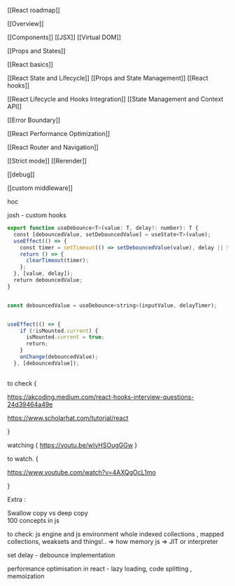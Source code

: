 


[[React roadmap]]


[[Overview]]

[[Components]]
[[JSX]]
[[Virtual DOM]]



[[Props and States]]



[[React basics]]


[[React State and Lifecycle]]
[[Props and State Management]]
[[React hooks]]

[[React Lifecycle and Hooks Integration]]
[[State Management and Context API]]



[[Error Boundary]]


[[React Performance Optimization]]


[[React Router and Navigation]]





[[Strict mode]]
[[Rerender]]

[[debug]]



[[custom middleware]]


hoc

josh - custom hooks

```js
export function useDebounce<T>(value: T, delay?: number): T {  
  const [debouncedValue, setDebouncedValue] = useState<T>(value);  
  useEffect(() => {  
    const timer = setTimeout(() => setDebouncedValue(value), delay || 500);  
    return () => {  
      clearTimeout(timer);  
    };  
  }, [value, delay]);  
  return debouncedValue;  
}


const debouncedValue = useDebounce<string>(inputValue, delayTimer);


useEffect(() => {  
    if (!isMounted.current) {  
      isMounted.current = true;  
      return;  
    }  
    onChange(debouncedValue);  
  }, [debouncedValue]);
  
```



to check {

https://akcoding.medium.com/react-hooks-interview-questions-24d39464a49e

https://www.scholarhat.com/tutorial/react

}




watching {
https://youtu.be/wIyHSOugGGw
}


to watch. {

https://www.youtube.com/watch?v=4AXQgOcL1mo


}

 
Extra :  
  
Swallow copy vs deep copy  
100 concepts in js  
  

to check:
js engine and js environment whole
indexed collections , mapped collections, weaksets and things!.. => how memory
js => JIT or interpreter



set delay - debounce implementation


performance optimisation in react - lazy loading, code splitting , memoization


